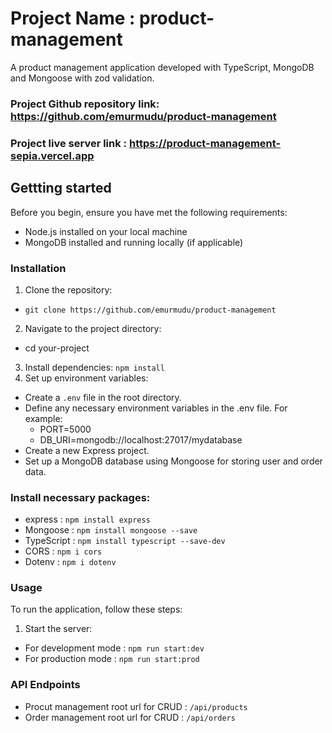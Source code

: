 # Project Name : product-management
A product management application developed with TypeScript, MongoDB and Mongoose with zod validation. 

### Project Github repository link: https://github.com/emurmudu/product-management
### Project live server link : https://product-management-sepia.vercel.app

## Gettting started
Before you begin, ensure you have met the following requirements:

- Node.js installed on your local machine
- MongoDB installed and running locally (if applicable)

### Installation

1. Clone the repository:
- ```git clone https://github.com/emurmudu/product-management```
2. Navigate to the project directory:
- cd your-project
3. Install dependencies:
    ```npm install```
4. Set up environment variables:
- Create a ```.env``` file in the root directory.
- Define any necessary environment variables in the .env file. For example:
    - PORT=5000
    - DB_URI=mongodb://localhost:27017/mydatabase
- Create a new Express project.
- Set up a MongoDB database using Mongoose for storing user and order data.

### Install necessary packages:

- express : 
     ```npm install express```
- Mongoose :
     ```npm install mongoose --save```
- TypeScript :
     ```npm install typescript --save-dev```
- CORS :
     ```npm i cors```
- Dotenv :
     ```npm i dotenv```

### Usage
To run the application, follow these steps:
1. Start the server:
- For development mode : ```npm run start:dev```
- For production mode : ```npm run start:prod```

### API Endpoints
- Procut management root url for CRUD  : 
```/api/products```
- Order management root url for CRUD  : 
```/api/orders```
